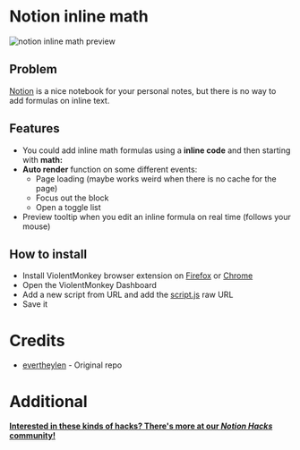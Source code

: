 # Notion inline math

![notion inline math preview](preview.gif)

## Problem

[Notion](https://notion.so) is a nice notebook for your personal notes, but there is no way to add formulas on inline text.


## Features

- You could add inline math formulas using a **inline code** and then starting with **math:**
- **Auto render** function on some different events:
  - Page loading (maybe works weird when there is no cache for the page)
  - Focus out the block
  - Open a toggle list
- Preview tooltip when you edit an inline formula on real time (follows your mouse)

## How to install

- Install ViolentMonkey browser extension on [Firefox](https://addons.mozilla.org/es/firefox/addon/violentmonkey/) or [Chrome](https://chrome.google.com/webstore/detail/violentmonkey/jinjaccalgkegednnccohejagnlnfdag)
- Open the ViolentMonkey Dashboard
- Add a new script from URL and add the [script.js](https://raw.githubusercontent.com/arzaner/notion-inline-math/master/script.js) raw URL
- Save it

# Credits

- [evertheylen](https://github.com/evertheylen/notion-inline-math/) - Original repo

# Additional

[**Interested in these kinds of hacks? There's more at our *Notion Hacks* community!**](https://www.notion.so/notionhacks/Notion-Hacks-27b92f71afcd4ae2ac9a4d14fef0ce47)
